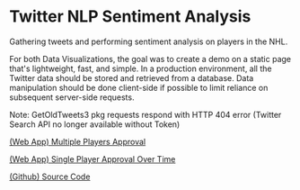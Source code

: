 # Twitter NLP Sentiment Analysis
Gathering tweets and performing sentiment analysis on players in the NHL.

For both Data Visualizations, the goal was to create a demo on a static page that's lightweight, fast, and simple. In a production environment, all the Twitter data should be stored and retrieved from a database. Data manipulation should be done client-side if possible to limit reliance on subsequent server-side requests.

Note: GetOldTweets3 pkg requests respond with HTTP 404 error (Twitter Search API no longer available without Token)

[(Web App) Multiple Players Approval](https://betweenthenumbers.github.io/approval.html)

[(Web App) Single Player Approval Over Time](https://betweenthenumbers.github.io/approvaltime.html)

[(Github) Source Code](https://github.com/BetweenTheNumbers/BetweenTheNumbers.github.io)
